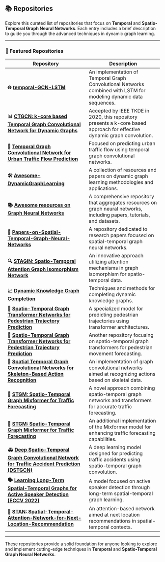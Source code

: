 ## 📚 Repositories

Explore this curated list of repositories that focus on **Temporal** and **Spatio-Temporal Graph Neural Networks**. Each entry includes a brief description to guide you through the advanced techniques in dynamic graph learning.

---

### 🌟 Featured Repositories

| Repository | Description |
|------------|-------------|
| **🌐 [temporal-GCN-LSTM](https://github.com/INK-USC/temporal-gcn-lstm)** | An implementation of Temporal Graph Convolutional Networks combined with LSTM for modeling dynamic data sequences. |
| **📊 [CTGCN: k-core based Temporal Graph Convolutional Network for Dynamic Graphs](https://github.com/jhljx/CTGCN/tree/master)** | Accepted by IEEE TKDE in 2020, this repository presents a k-core based approach for effective dynamic graph convolution. |
| **🚦 [Temporal Graph Convolutional Network for Urban Traffic Flow Prediction](https://github.com/lehaifeng/T-GCN)** | Focused on predicting urban traffic flow using temporal graph convolutional networks. |
| **🛠️ [Awesome-DynamicGraphLearning](https://github.com/SpaceLearner/Awesome-DynamicGraphLearning)** | A collection of resources and papers on dynamic graph learning methodologies and applications. |
| **📚 [Awesome resources on Graph Neural Networks](https://github.com/TrustAGI-Lab/Awesome-Graph-Neural-Networks)** | A comprehensive repository that aggregates resources on graph neural networks, including papers, tutorials, and datasets. |
| **📝 [Papers-on-Spatial-Temporal-Graph-Neural-Networks](https://github.com/shuowang-ai/Papers-on-Spatial-Temporal-Graph-Neural-Networks)** | A repository dedicated to research papers focused on spatial-temporal graph neural networks. |
| **🔍 [STAGIN: Spatio-Temporal Attention Graph Isomorphism Network](https://github.com/egyptdj/stagin)** | An innovative approach utilizing attention mechanisms in graph isomorphism for spatio-temporal data. |
| **📈 [Dynamic Knowledge Graph Completion](https://github.com/woojeongjin/dynamic-KG)** | Techniques and methods for completing dynamic knowledge graphs. |
| **👣 [Spatio-Temporal Graph Transformer Networks for Pedestrian Trajectory Prediction](https://github.com/cunjunyu/STAR)** | A specialized model for predicting pedestrian trajectories using transformer architectures. |
| **👟 [Spatio-Temporal Graph Transformer Networks for Pedestrian Trajectory Prediction](https://github.com/JiapengWu/TeMP)** | Another repository focusing on spatio-temporal graph transformers for pedestrian movement forecasting. |
| **🕺 [Spatial Temporal Graph Convolutional Networks for Skeleton-Based Action Recognition](https://github.com/yongqyu/st-gcn-pytorch)** | An implementation of graph convolutional networks aimed at recognizing actions based on skeletal data. |
| **🚦 [STGM: Spatio-Temporal Graph Mixformer for Traffic Forecasting](https://github.com/Mouradost/STGM)** | A novel approach combining spatio-temporal graph networks and transformers for accurate traffic forecasting. |
| **🚗 [STGM: Spatio-Temporal Graph Mixformer for Traffic Forecasting](https://github.com/SYLan2019/DSTAGNN)** | An additional implementation of the Mixformer model for enhancing traffic forecasting capabilities. |
| **🚑 [Deep Spatio-Temporal Graph Convolutional Network for Traffic Accident Prediction (DSTGCN)](https://github.com/yule-BUAA/DSTGCN)** | A deep learning model designed for predicting traffic accidents using spatio-temporal graph convolution. |
| **🗣️ [Learning Long-Term Spatial-Temporal Graphs for Active Speaker Detection (ECCV 2022)](https://github.com/SRA2/SPELL)** | A model focused on active speaker detection through long-term spatial-temporal graph learning. |
| **📍 [STAN: Spatial-Temporal-Attention-Network-for-Next-Location-Recommendation](https://github.com/yingtaoluo/STGCN-POI-Recommendation)** | An attention-based network aimed at next location recommendations in spatial-temporal contexts. |

---

These repositories provide a solid foundation for anyone looking to explore and implement cutting-edge techniques in **Temporal** and **Spatio-Temporal Graph Neural Networks**.

